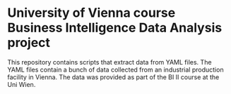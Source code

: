 # University of Vienna course Business Intelligence Data Analysis project

This repository contains scripts that extract data from YAML files. The YAML files
contain a bunch of data collected from an industrial production facility in Vienna.
The data was provided as part of the BI II course at the Uni Wien.
